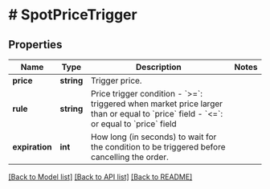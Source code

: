 # # SpotPriceTrigger

## Properties

Name | Type | Description | Notes
------------ | ------------- | ------------- | -------------
**price** | **string** | Trigger price. | 
**rule** | **string** | Price trigger condition  - &#x60;&gt;&#x3D;&#x60;: triggered when market price larger than or equal to &#x60;price&#x60; field - &#x60;&lt;&#x3D;&#x60;: or equal to &#x60;price&#x60; field | 
**expiration** | **int** | How long (in seconds) to wait for the condition to be triggered before cancelling the order. | 

[[Back to Model list]](../../README.md#documentation-for-models) [[Back to API list]](../../README.md#documentation-for-api-endpoints) [[Back to README]](../../README.md)
